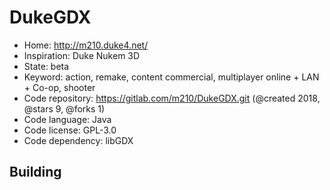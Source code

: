 # DukeGDX

- Home: http://m210.duke4.net/
- Inspiration: Duke Nukem 3D
- State: beta
- Keyword: action, remake, content commercial, multiplayer online + LAN + Co-op, shooter
- Code repository: https://gitlab.com/m210/DukeGDX.git (@created 2018, @stars 9, @forks 1)
- Code language: Java
- Code license: GPL-3.0
- Code dependency: libGDX

## Building
